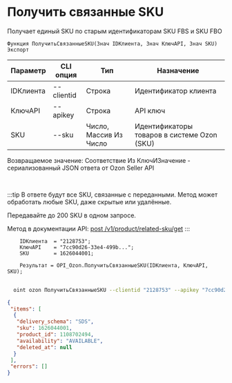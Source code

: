 ﻿---
sidebar_position: 17
---

# Получить связанные SKU
 Получает единый SKU по старым идентификаторам SKU FBS и SKU FBO



`Функция ПолучитьСвязанныеSKU(Знач IDКлиента, Знач КлючAPI, Знач SKU) Экспорт`

  | Параметр | CLI опция | Тип | Назначение |
  |-|-|-|-|
  | IDКлиента | --clientid | Строка | Идентификатор клиента |
  | КлючAPI | --apikey | Строка | API ключ |
  | SKU | --sku | Число, Массив Из Число | Идентификаторы товаров в системе Ozon (SKU) |

  
  Возвращаемое значение:   Соответствие Из КлючИЗначение - сериализованный JSON ответа от Ozon Seller API

<br/>

:::tip
В ответе будут все SKU, связанные с переданными. Метод может обработать любые SKU, даже скрытые или удалённые.

 Передавайте до 200 SKU в одном запросе.

 Метод в документации API: [post /v1/product/related-sku/get](https://docs.ozon.ru/api/seller/#operation/ProductAPI_ProductGetRelatedSKU)
:::
<br/>


```bsl title="Пример кода"
    IDКлиента  = "2128753";
    КлючAPI    = "7cc90d26-33e4-499b...";
    SKU        = 1626044001;

    Результат = OPI_Ozon.ПолучитьСвязанныеSKU(IDКлиента, КлючAPI, SKU);
```



```sh title="Пример команды CLI"
    
  oint ozon ПолучитьСвязанныеSKU --clientid "2128753" --apikey "7cc90d26-33e4-499b..." --sku %sku%

```

```json title="Результат"
{
 "items": [
  {
   "delivery_schema": "SDS",
   "sku": 1626044001,
   "product_id": 1108702494,
   "availability": "AVAILABLE",
   "deleted_at": null
  }
 ],
 "errors": []
}
```

